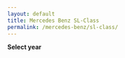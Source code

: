 ```yaml
---
layout: default
title: Mercedes Benz SL-Class
permalink: /mercedes-benz/sl-class/
---
```

**Select year**
